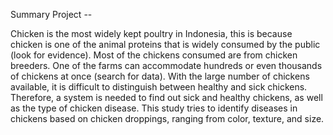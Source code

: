 Summary Project -- 

Chicken is the most widely kept poultry in Indonesia, this is because chicken is one of the animal proteins that is widely consumed by the public (look for evidence). Most of the chickens consumed are from chicken breeders. One of the farms can accommodate hundreds or even thousands of chickens at once (search for data). With the large number of chickens available, it is difficult to distinguish between healthy and sick chickens. Therefore, a system is needed to find out sick and healthy chickens, as well as the type of chicken disease. This study tries to identify diseases in chickens based on chicken droppings, ranging from color, texture, and size.